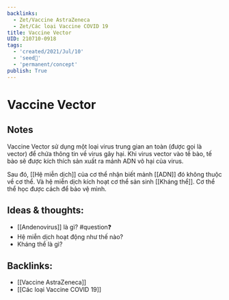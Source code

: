 ```yaml
---
backlinks:
  - Zet/Vaccine AstraZeneca
  - Zet/Các loại Vaccine COVID 19
title: Vaccine Vector
UID: 210710-0918
tags:
  - 'created/2021/Jul/10'
  - 'seed🥜'
  - 'permanent/concept'
publish: True
---
```

# Vaccine Vector

## Notes
Vaccine Vector sử dụng một loại virus trung gian an toàn (được gọi là vector) để chứa thông tin về virus gây hại. Khi virus vector vào tế bào, tế bào sẽ được kích thích sản xuất ra mảnh ADN vô hại của virus. 

Sau đó, [[Hệ miễn dịch]] của cơ thể nhận biết mảnh [[ADN]] đó không thuộc về cơ thể. Và hệ miễn dịch kích hoạt cơ thể sản sinh [[Kháng thể]]. Cơ thể thể học được cách để bảo vệ mình.

## Ideas & thoughts:
- [[Andenovirus]] là gì? #question❓ 
- Hệ miễn dịch hoạt động như thế nào?
- Kháng thể là gì?



## Backlinks:
- [[Vaccine AstraZeneca]]
- [[Các loại Vaccine COVID 19]]
